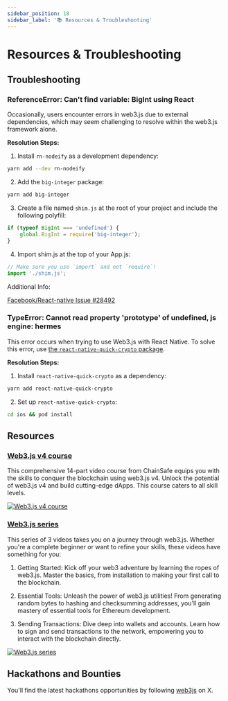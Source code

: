 ```yaml
---
sidebar_position: 18
sidebar_label: '📚 Resources & Troubleshooting'
---
```


# Resources & Troubleshooting

## Troubleshooting

### ReferenceError: Can't find variable: BigInt using React

Occasionally, users encounter errors in web3.js due to external dependencies, which may seem challenging to resolve within the web3.js framework alone.

**Resolution Steps:**

1. Install `rn-nodeify` as a development dependency:

```bash
yarn add --dev rn-nodeify
```

2. Add the `big-integer` package:

```bash
yarn add big-integer
```

3. Create a file named `shim.js` at the root of your project and include the following polyfill:

```ts
if (typeof BigInt === 'undefined') {
	global.BigInt = require('big-integer');
}
```

4. Import shim.js at the top of your App.js:

```ts
// Make sure you use `import` and not `require`!
import './shim.js';
```

Additional Info:

[Facebook/React-native Issue #28492](https://github.com/facebook/react-native/issues/28492#issuecomment-824698934)

### TypeError: Cannot read property 'prototype' of undefined, js engine: hermes

This error occurs when trying to use Web3.js with React Native. To solve this error, use [the `react-native-quick-crypto` package](https://www.npmjs.com/package/react-native-quick-crypto).

**Resolution Steps:**

1. Install `react-native-quick-crypto` as a dependency:

```bash
yarn add react-native-quick-crypto
```

2. Set up `react-native-quick-crypto`:

```bash
cd ios && pod install
```

## Resources

### [Web3.js v4 course](https://www.youtube.com/watch?v=3ZO_t-Kyr1g&list=PLPn3rQCo3XrP4LbQcOyyHQR8McV7w3HZT)

This comprehensive 14-part video course from ChainSafe equips you with the skills to conquer the blockchain using web3.js v4. Unlock the potential of web3.js v4 and build cutting-edge dApps. This course caters to all skill levels.

[![Web3.js v4 course](https://img.youtube.com/vi/3ZO_t-Kyr1g/0.jpg)](https://www.youtube.com/watch?v=3ZO_t-Kyr1g&list=PLPn3rQCo3XrP4LbQcOyyHQR8McV7w3HZT)

### [Web3.js series](https://www.youtube.com/watch?v=BQ_bDH91S4k&list=PLPn3rQCo3XrNf__8irs4-MjMt4fJqW2I_)

This series of 3 videos takes you on a journey through web3.js. Whether you're a complete beginner or want to refine your skills, these videos have something for you:

1. Getting Started: Kick off your web3 adventure by learning the ropes of web3.js. Master the basics, from installation to making your first call to the blockchain.

2. Essential Tools: Unleash the power of web3.js utilities! From generating random bytes to hashing and checksumming addresses, you'll gain mastery of essential tools for Ethereum development.

3. Sending Transactions: Dive deep into wallets and accounts. Learn how to sign and send transactions to the network, empowering you to interact with the blockchain directly.

[![Web3.js series](https://img.youtube.com/vi/BQ_bDH91S4k/0.jpg)](https://www.youtube.com/watch?v=BQ_bDH91S4k&list=PLPn3rQCo3XrNf__8irs4-MjMt4fJqW2I_)

## Hackathons and Bounties

You'll find the latest hackathons opportunities by following [web3js](https://twitter.com/web3_js) on X.
